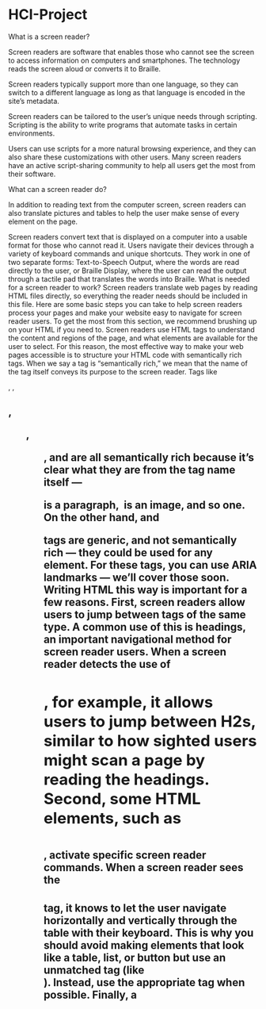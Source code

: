 # HCI-Project
What is a screen reader?

Screen readers are software that enables those who cannot see the screen to access information on computers and smartphones. The technology reads the screen aloud or converts it to Braille.


Screen readers typically support more than one language, so they can switch to a different language as long as that language is encoded in the site’s metadata.

Screen readers can be tailored to the user’s unique needs through scripting. Scripting is the ability to write programs that automate tasks in certain environments.


Users can use scripts for a more natural browsing experience, and they can also share these customizations with other users. Many screen readers have an active script-sharing community to help all users get the most from their software.


What can a screen reader do?

In addition to reading text from the computer screen, screen readers can also translate pictures and tables to help the user make sense of every element on the page.


Screen readers convert text that is displayed on a computer into a usable format for those who cannot read it. Users navigate their devices through a variety of keyboard commands and unique shortcuts. They work in one of two separate forms:
Text-to-Speech Output, where the words are read directly to the user, or
Braille Display, where the user can read the output through a tactile pad that translates the words into Braille.
What is needed for a screen reader to work?
Screen readers translate web pages by reading HTML files directly, so everything the reader needs should be included in this file. Here are some basic steps you can take to help screen readers process your pages and make your website easy to navigate for screen reader users. To get the most from this section, we recommend brushing up on your HTML if you need to.
Screen readers use HTML tags to understand the content and regions of the page, and what elements are available for the user to select. For this reason, the most effective way to make your web pages accessible is to structure your HTML code with semantically rich tags.
When we say a tag is “semantically rich,” we mean that the name of the tag itself conveys its purpose to the screen reader. Tags like <p>, <img>, <h2>, <ul>, <ol>, and <table> are all semantically rich because it’s clear what they are from the tag name itself — <p> is a paragraph, <img> is an image, and so one. On the other hand, <span> and <div> tags are generic, and not semantically rich — they could be used for any element. For these tags, you can use ARIA landmarks — we’ll cover those soon.
Writing HTML this way is important for a few reasons. First, screen readers allow users to jump between tags of the same type. A common use of this is headings, an important navigational method for screen reader users. When a screen reader detects the use of <h2>, for example, it allows users to jump between H2s, similar to how sighted users might scan a page by reading the headings.
Second, some HTML elements, such as <table>, activate specific screen reader commands. When a screen reader sees the <table> tag, it knows to let the user navigate horizontally and vertically through the table with their keyboard. This is why you should avoid making elements that look like a table, list, or button but use an unmatched tag (like <div>). Instead, use the appropriate tag when possible.
Finally, a <title> tag is also useful to screen readers. Users can set their screen readers to read the contents of this tag after the page loads to lend further context.
A screen reader needs to be told which language a web page is written in, so it knows how to pronounce words to the user with TTS.
Screen readers will first look for the lang attribute inside the <html> tag for page-wide language information. For example, if a page is written in English, its opening <html> tag would read:


<html lang="en">
In cases when foreign words appear on the page, the lang attribute can be placed inside any other tag, commonly <span> or <p>, to denote a temporary language change:


<html lang="en">
    <body>
        <p>I’m a paragraph in English.</p>
       <p>“Hello” in Spanish is <span lang=“es”>hola</span>.</p>
       <p lang="fr">Je suis un paragraphe en Français.</p>
    </body>
</html>
Use ARIA roles.
ARIA roles are values that indicate the function of a page element or region for screen readers. They may be placed inside <div> and <span> tags with the attribute role. ARIA roles include main, form, navigation, and search.
For example, if you want to indicate that a list of links is a navigation menu, you can place an ARIA landmark like so:


<div role=”navigation”>
    <ul>
        <li>Product</li>
       <li>Solutions</li>
       <li>About Us</li>
       <li>Blog</li>
    </ul>
</div>
Here, role=“navigation” is the landmark.
Also note that ARIA landmarks should only be used in <div> and <span> tags, as these are generic tags and not semantically rich. Tags like <menu>, <nav>, <form>, and <main> should not use ARIA landmarks, as their purpose is already established with their names.
While not all screen readers detect ARIA landmarks, it’s good practice to use them in any page region for which the function is unclear from the tag names alone.
Write descriptive headings and first sentences.
Similar to how sighted users skim page content visually, screen reader users can preview headings and paragraphs to see if the content is relevant to them. Therefore, it’s good practice to make your headings as descriptive as you can, and to begin paragraphs in a way that gives readers an understanding of the content to come.
Use alt text.
While it’s certainly a benefit, the main purpose of alternative text isn’t SEO — it’s to give screen readers a captioned alternative for media content. When it encounters an image, video, or other piece of media, a screen reader will default to reading alt text if it is provided. If alt text is not provided, screen readers will ignore the image or read the image file name.
To make your pages accessible, always add clear and descriptive alt text to each piece of non-text content, namely images, videos, icons, and embeds. For instance, suitable alt text for this image...

Image Source
...might be:


alt="professional baseball player Hank Aaron of the Atlanta Braves swinging a baseball bat in a baseball stadium”
For more tips on how to optimize your alt text for screen readers and search ranking, see our guide to image alt text.
Use punctuation correctly.
Here’s another tip that assists all page visitors, screen-reader-assisted and not. To simulate speech, screen reader TTS pauses for instances of periods, commas, new paragraphs, and other punctuation. For the best experience, make sure you’re implementing punctuation in the proper ways.
How to operate a screen reader (Something like a buttons on a keyboard)

A user controls their screen reader with the keyboard. A screen reader comes with a library of keyboard commands that tell the screen reader to do things like start/stop reading, jump back to re-read a section of text, spell out words, skip to different parts of a page, move the cursor/focus around, play a media file, or click a link, button, or another interactive element.

In addition to TTS, some screen readers can convert onscreen text into braille. For this function, users connect an external device, called a refreshable braille display, which generates braille characters on a pad as the screen reader scans the text. Here’s what a typical refreshable braille display looks like.

-This is all the keys on a keyboard for a JAWS, NVDA, Narrator, and VoiceOver screen reader. It's not very nice in this format but it shows it off.


Task
JAWS
NVDA
Narrator
VoiceOver
Turn screen reader on
Not available
Control + Alt + N
Windows logo + Control + Enter
Command + F5
Turn screen reader off
Insert + F4
Insert + Q
Windows logo + Control + Enter or Caps Lock + Escape
Command + F5
Stop reading
Control
Control
Control
Control
Read next item
Down Arrow
Down Arrow
Caps Lock + Right Arrow*
VO + Right Arrow
Read previous item
Up Arrow
Up Arrow
Caps Lock + Left Arrow*
VO + Left Arrow
Read next focusable item (e.g. link, button)
Tab
Tab
Tab
Tab
Activate link
Enter
Enter
Caps Lock + Enter or
Enter** or Space Bar**
VO + Space Bar or Enter
Activate button
Enter or Space Bar
Enter or Space Bar
Caps Lock + Enter or
Enter or Space Bar
VO + Space Bar or
Enter or Space Bar
Start reading continuously from this point on
Insert + Down Arrow
Insert + Down Arrow
or Numpad Plus
Caps Lock + Down Arrow
or Caps Lock + Control + R
VO + A
Go to next heading
H
H
H**
VO + Command + H
Show list of all headings
Insert + F6
Insert + F7
Caps Lock + F6
VO + U (Rotor), then Left/Right Arrow Keys
Go to next heading of level [1-6]
1-6
1-6
1-6**
Not available
Go to next landmark/region
R (JAWS 16+)
; (JAWS 15)
D
D**
Not available
Go to the main content landmark
Q
Not available
Caps Lock + N
Not available
Open Elements List or Rotor
Insert + F3
Insert + F7
Caps Lock + [F6 or F7], then Tab (twice) to the Scoping drop-down list
VO + U
Go to next table
T
T
T**
VO + Command + T
Navigate table cells
Control + Alt + Arrow Keys
Control + Alt + Arrow Keys
Control + Alt + Arrow Keys
VO + Arrow Keys
Go to next list
L
L
Not available
VO + Command + X
Go to next list item
I
I
Not available
Not available
Go to next graphic
G
G
Not available
VO + Command + G
Show list of all links
Insert + F7
Insert + F7
Caps Lock + F7
VO + U (Rotor), then Left/Right Arrow Keys
Go to next link
Not available
K
K**
VO + Command + L
Go to next unvisited link
U
U
Not available
Not available
Go to next visited link
V
V
Not available
VO + Command + V
Go to next form element
F
F
F
VO + Command + J
Go back to previous heading, landmark, table, focusable item, etc.
Shift + [H, R, T, Tab, etc.]
Shift + [H, D, T, Tab, etc.]
Shift + [H**, D**, T**, Tab, etc.]
VO + Shift + Command + [H, T, Tab, etc.]
Toggle screen reader mode
Forms Mode: (On) (Automatic when in form element), (Off) Numpad Plus
Browse/Focus Mode: Insert + Space Bar
Forms Mode^: Insert + Space Bar
Scan Mode: Caps Lock + Space Bar
Not available
Interact with (go into/out of) objects (like iframes, menus, application regions, etc.)
Not applicable
Not applicable
Not applicable
VO + Shift + Down/Up Arrows
Toggle between: Radio buttons, <select> list items, Tabs (ARIA widget), Tree view items (ARIA widget), Menu items (ARIA widget)
Arrow Keys
Arrow Keys
Arrow Keys
Arrow Keys, then [VO + Space Bar or Space Bar]
Toggle Virtual PC Cursor
Insert + Z
Not available
Not available
Not available

